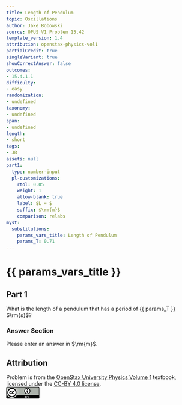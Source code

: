 ```yaml
---
title: Length of Pendulum
topic: Oscillations
author: Jake Bobowski
source: OPUS V1 Problem 15.42
template_version: 1.4
attribution: openstax-physics-vol1
partialCredit: true
singleVariant: true
showCorrectAnswer: false
outcomes:
- 15.4.1.1
difficulty:
- easy
randomization:
- undefined
taxonomy:
- undefined
span:
- undefined
length:
- short
tags:
- JR
assets: null
part1:
  type: number-input
  pl-customizations:
    rtol: 0.05
    weight: 1
    allow-blank: true
    label: $L = $
    suffix: $\rm{m}$
    comparison: relabs
myst:
  substitutions:
    params_vars_title: Length of Pendulum
    params_T: 0.71
---
```

# {{ params_vars_title }}

## Part 1

What is the length of a pendulum that has a period of {{ params_T }} $\rm{s}$?

### Answer Section

Please enter an answer in $\rm{m}$.

## Attribution

Problem is from the [OpenStax University Physics Volume 1](https://openstax.org/details/books/university-physics-volume-1) textbook, licensed under the [CC-BY 4.0 license](https://creativecommons.org/licenses/by/4.0/).<br>![Image representing the Creative Commons 4.0 BY license.](https://raw.githubusercontent.com/firasm/bits/master/by.png)